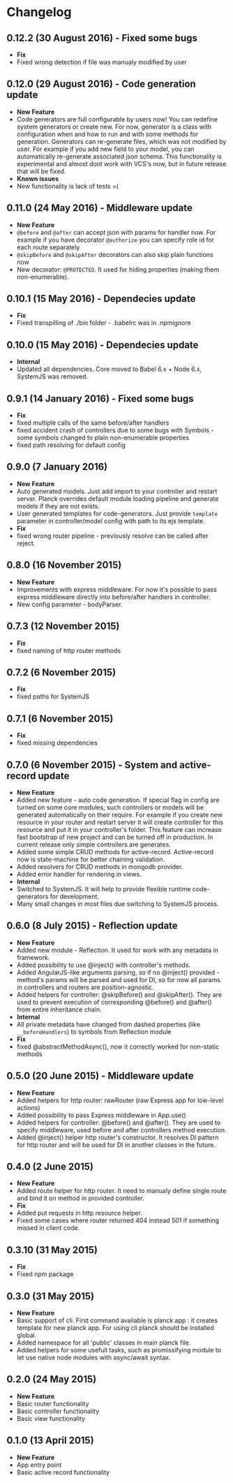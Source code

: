 # Changelog

## 0.12.2 (30 August 2016) - Fixed some bugs
* **Fix**
 * Fixed wrong detection if file was manualy modified by user

## 0.12.0 (29 August 2016) - Code generation update
* **New Feature**
 * Code generators are full configurable by users now! You can redefine system generators or create new. For now, generator is a class with configuration when and how to run and with some methods for generation. Generators can re-generate files, which was not modified by user. For example if you add new field to your model, you can automatically re-generate associated json schema. This functionality is experimental and almost dont work with VCS's now, but in future release that will be fixed.
* **Known issues**
 * New functionality is lack of tests =(

## 0.11.0 (24 May 2016) - Middleware update
* **New Feature**
 * ```@before``` and ```@after``` can accept json with params for handler now. For example if you have decorator ```@authorize``` you can specify role id for each route separately
 * ```@skipBefore``` and ```@skipAfter``` decorators can also skip plain functions now
 * New decorator: ```@PROTECTED```. It used for hiding properties (making them non-enumerable).

## 0.10.1 (15 May 2016) - Dependecies update
* **Fix**
 * Fixed transpilling of ./bin folder - .babelrc was in .npmignore

## 0.10.0 (15 May 2016) - Dependecies update
* **Internal**
 * Updated all dependencies. Core moved to Babel 6.x + Node 6.x, SystemJS was removed.

## 0.9.1 (14 January 2016) - Fixed some bugs
* **Fix**
 * fixed multiple calls of the same before/after handlers
 * fixed accident crash of controllers due to some bugs with Symbols - some symbols changed to plain non-enumerable properties
 * fixed path resolving for default config

## 0.9.0 (7 January 2016)
* **New Feature**
 * Auto generated models. Just add import to your controller and restart server. Planck overrides default module loading pipeline and generate models if they are not exists.
 * User generated templates for code-generators. Just provide ```template``` parameter in controller/model config with path to its ejs template.
* **Fix**
 * fixed wrong router pipeline - previously resolve can be called after reject.

## 0.8.0 (16 November 2015)
* **New Feature**
 * Improvements with express middleware. For now it's possible to pass express middleware directly into before/after handlers in controller.
 * New config parameter - bodyParser.

## 0.7.3 (12 November 2015)
* **Fix**
 * fixed naming of http router methods

## 0.7.2 (6 November 2015)
* **Fix**
 * fixed paths for SystemJS

## 0.7.1 (6 November 2015)
* **Fix**
 * fixed missing dependencies

## 0.7.0 (6 November 2015) - System and active-record update
 * **New Feature**
  * Added new feature - auto code generation. If special flag in config are turned on some core modules, such controllers or models will be generated automatically on their require. For example if you create new resource in your router and restart server it will create controller for this resource and put it in your controller's folder. This feature can increase fast bootstrap of new project and can be turned off in production. In current release only simple controllers are generates.
  * Added some simple CRUD methods for active-record. Active-record now is state-machine for better chaining validation.
  * Added resolvers for CRUD methods in mongodb provider.
  * Added error handler for rendering in views.
 * **Internal**
  * Switched to SystemJS. It will help to provide flexible runtime code-generators for development.
  * Many small changes in most files due switching to SystemJS process.

## 0.6.0 (8 July 2015) - Reflection update
 * **New Feature**
  * Added new module - Reflection. It used for work with any metadata in framework.
  * Added possibility to use @inject() with controller's methods.
  * Added AngularJS-like arguments parsing, so if no @inject() provided - method's params will be parsed and used for DI, so for now all params in controllers and routers are position-agnostic.
  * Added helpers for controller: @skipBefore() and @skipAfter(). They are used to prevent execution of corresponding @before() and @after() from entire inheritance chain.
 * **Internal**
  * All private metadata have changed from dashed properties (like ```__beforeHandlers```) to symbols from Reflection module
 * **Fix**
  * fixed @abstractMethodAsync(), now it correctly worked for non-static methods

## 0.5.0 (20 June 2015) - Middleware update
 * **New Feature**
  * Added helpers for http router: rawRouter (raw Express app for low-level actions)
  * Added possibility to pass Express middleware in App.use()
  * Added helpers for controller: @before() and @after(). They are used to specify middleware, used before and after controllers method execution.
  * Added @inject() helper http router's constructor. It resolves DI pattern for http router and will be used for DI in another classes in the future.

## 0.4.0 (2 June 2015)
 * **New Feature**
  * Added route helper for http router. It need to manualy define single route and bind it on method in provided controller.
 * **Fix**
  * Added put requests in http resource helper.
  * Fixed some cases where router returned 404 instead 501 if something missed in client code.

## 0.3.10 (31 May 2015)
 * **Fix**
  * Fixed npm package

## 0.3.0 (31 May 2015)
 * **New Feature**
  * Basic support of cli. First command available is planck app <appname>: it creates template for new planck app. For using cli planck should be installed global.
  * Added namespace for all 'public' classes in main planck file.
  * Added helpers for some usefull tasks, such as promissifying module to let use native node modules with async/await syntax.

## 0.2.0 (24 May 2015)
 * **New Feature**
  * Basic router functionality
  * Basic controller functionality
  * Basic view functionality

## 0.1.0 (13 April 2015)
 * **New Feature**
  * App entry point
  * Basic active record functionality
